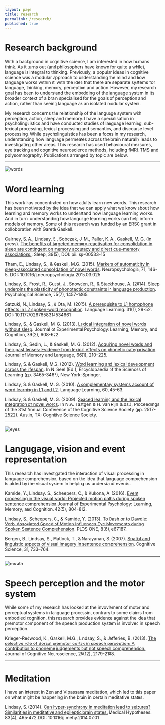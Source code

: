 ```yaml
---
layout: page
title: research
permalink: /research/
published: true
---
```


# Research background

With a background in cognitive science, I am interested in how humans think. As it turns out (and philosophers have known for quite a while), language is integral to thinking. Previously, a popular ideas in cognitive science was a modular approach to understanding the mind and how language works within it, with the idea that there are separate systems for language, thinking, memory, perception and action. However, my research goal has been to understand the embedding of the language system in its broader context of a brain specialised for the goals of perception and action, rather than seeing language as an isolated modular system. 

My research concerns the relationship of the language system with perception, action, sleep and memory. I have a specialisation in psycholinguistics and have conducted studies of language learning, sub-lexical processing, lexical processing and semantics, and discourse level processing. 
While psycholinguistics has been a focus in my research, understanding how language permeates across the brain naturally leads to investigating other areas. This research has used behavioural measures, eye tracking and cognitive neuroscience methods, including fMRI, TMS and polysomnography. Publications arranged by topic are below.

---

![words](https://dl.dropboxusercontent.com/u/2241767/images/words.jpg)

# Word learning 

This work has concentrated on how adults learn new words. This research has been motivated by the idea that we can apply what we know about how learning and memory works to understand how language learning works. And in turn, understanding how language learning works can help inform models of memory. Some of this research was funded by an ERSC grant in colloboration with Gareth Gaskell.

Cairney, S. A., Lindsay, S., Sobczak, J. M., Paller, K. A., Gaskell, M. G. (in press). [The benefits of targeted memory reactivation for consolidation in sleep are contingent on memory accuracy and direct cue-memory associations.](https://dl.dropboxusercontent.com/u/2241767/papers/MS%20%23%20SP-00533-15.pdf). Sleep, 39(5), DOI: pii: sp-00533-15

Tham, E., Lindsay, S., & Gaskell, M.G. (2015). [Markers of automaticity in sleep-associated consolidation of novel words](https://dl.dropboxusercontent.com/u/2241767/papers/Tham%20Lindsay%20Gaskell%20Neuropsychologia%202015.pdf). Neuropsychologia, 71, 146-5. DOI: 10.1016/j.neuropsychologia.2015.03.025

Lindsay, S., Frost, R., Guest, J., Snowden, R., & Stackhouse, A. (2014). [Sleep underpins the plasticity of phonotactic constraints in language production](https://dl.dropboxusercontent.com/u/2241767/papers/10.1177-0956797614535937.pdf). Psychological Science, 25(7), 1457-1465.

Satzuki, N., Lindsay, S., & Ota, M. (2015). [A prerequisite to L1 homophone effects in L2 spoken-word recognition](https://dl.dropboxusercontent.com/u/2241767/papers/10.1177-0267658314534661.pdf). Language Learning. 31(1), 29-52. DOI: 10.1177/0267658314534661

Lindsay, S., & Gaskell, M. G. (2013). [Lexical integration of novel words without sleep](https://dl.dropboxusercontent.com/u/2241767/papers/Lindsay%20and%20Gaskell%20-%202013%20-%20Lexical%20integration%20of%20novel%20words%20without%20sleep..pdf). Journal of Experimental Psychology: Learning, Memory, and Cognition, 39(2), 608-622.

Lindsay, S., Sedin, L., & Gaskell, M. G. (2012). [Acquiring novel words and their past tenses: Evidence from lexical effects on phonetic categorisation](https://dl.dropboxusercontent.com/u/2241767/papers/1-s2.0-S0749596X11000763-main.pdf). Journal of Memory and Language, 66(1), 210–225.

Lindsay, S. & Gaskell, M.G. (2012). [Word learning and lexical development across the lifespan](https://dl.dropboxusercontent.com/u/2241767/papers/Word%20learning%20and%20lexical%20development%20across%20the%20lifespan.pdf). In N. Seel (Ed.), Encyclopaedia of the Sciences of Learning (pp. 3465-3467), New York: Springer.

Lindsay, S. & Gaskell, M. G. (2010). [A complementary systems account of word learning in L1 and L2](https://dl.dropboxusercontent.com/u/2241767/papers/j.1467-9922.2010.00600.x.pdf). Language Learning, 60, 45-63.

Lindsay, S. & Gaskell, M. G. (2009). [Spaced learning and the lexical integration of novel words](https://dl.dropboxusercontent.com/u/2241767/papers/Spaced%20Learning%20and%20the%20Lexical%20Integration%20of%20Novel%20Words.pdf). In N.A. Taatgen & H. van Rijn (Eds.), Proceedings of the 31st Annual Conference of the Cognitive Science Society (pp. 2517-2522). Austin, TX: Cognitive Science Society.

---

![eyes](https://dl.dropboxusercontent.com/u/2241767/images/Eyes.jpg)

# Langugage, vision and event representation

This research has investigated the interaction of visual processing in language comprehension, based on the idea that language comprehension is aided by the visual system in helping us understand events. 

Kamide, Y., Lindsay. S., Scheepers, C., & Kukona, A. (2016).  [Event processing in the visual world: Projected motion paths during spoken sentence comprehension.](https://dl.dropboxusercontent.com/u/2241767/papers/Event%20processing%20in%20the%20visual%20world%20-%20Projected%20motion%20paths%20during%20spoken%20sentence%20comprehension.pdf)Journal of Experimental Psychology: Learning, Memory, and Cognition. 42(5), 804-812.

Lindsay, S., Scheepers, C., & Kamide, Y. (2013). [To Dash or to Dawdle: Verb-Associated Speed of Motion Influences Eye Movements during Spoken Sentence Comprehension](http://journals.plos.org/plosone/article?id=10.1371/journal.pone.0067187). PLOS ONE, 8(6), e67187.

Bergen, B., Lindsay, S., Matlock, T., & Narayanan, S. (2007). [Spatial and linguistic aspects of visual imagery in sentence comprehension](https://dl.dropboxusercontent.com/u/2241767/papers/Spatial_and_Linguistic_Aspects_of_Visual_Imagery_i.pdf). Cognitive Science, 31, 733–764.


---

![mouth](https://dl.dropboxusercontent.com/u/2241767/images/mouthear.png)

# Speech perception and the motor system 

While some of my research has looked at the invovlement of motor and perceptual systems in language processin, contrary to some claims from embodied cognition, this research provides evidence against the idea that premotor component of the speech production system is involved in speech perception.

Krieger-Redwood, K., Gaskell, M.G., Lindsay, S., & Jefferies, B. (2013). [The selective role of dorsal premotor cortex in speech perception: A contribution to phoneme judgements but not speech comprehension.](https://dl.dropboxusercontent.com/u/2241767/papers/jocn_a_00463_1_.pdf) Journal of Cognitive Neuroscience, 25(12), 2179-2188.


---

# Meditation

I have an interest in Zen and Vipassana meditation, which led to this paper on what might be happening in the brain in certain meditative states.

Lindsay, S. (2014). [Can hyper-synchrony in meditation lead to seizures? Similarities in meditative and epileptic brain states.](https://dl.dropboxusercontent.com/u/2241767/papers/1-s2.0-S0306987714002709-main.pdf) Medical Hypotheses. 83(4), 465-472.DOI: 10.1016/j.mehy.2014.07.01